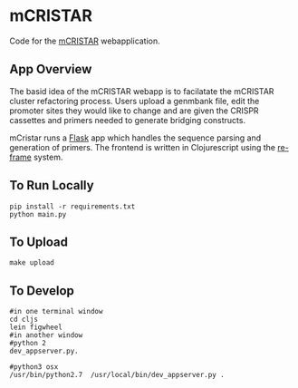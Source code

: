 # mCRISTAR

Code for the [mCRISTAR](http://www.mcristar.net/) webapplication.


## App Overview

The basid idea of the mCRISTAR webapp is to facilatate the mCRISTAR cluster refactoring process.
Users upload a genmbank file, edit the promoter sites they would like to change and are given the
CRISPR cassettes and primers needed to generate bridging constructs.

mCristar runs a [Flask](http://flask.pocoo.org/) app which handles the sequence parsing and generation
of primers. The frontend is written in Clojurescript using the [re-frame](https://github.com/Day8/re-frame) system. 


## To Run Locally

```[shell]
pip install -r requirements.txt
python main.py
```

## To Upload
```[shell]
make upload
````

## To Develop
```
#in one terminal window
cd cljs
lein figwheel
#in another window
#python 2
dev_appserver.py.

#python3 osx
/usr/bin/python2.7  /usr/local/bin/dev_appserver.py .
```